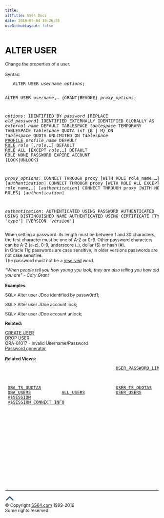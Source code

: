```yaml
---
title:
altTitle: SS64 Docs
date: 2016-09-04 19:26:55
useGithubLayout: false
---
```

<!-- #BeginLibraryItem "/Library/head_ora.lbi" --><!-- #EndLibraryItem --><h1>ALTER USER</h1> 
<p>Change the properties of a user.<br>
  <br>
  Syntax:</p>
<pre>   ALTER USER <i>username</i> <i>options</i>;

   ALTER USER <i>username</i>,… {GRANT|REVOKE} <i>proxy_options</i>;

<i>options</i>:
   IDENTIFIED BY <i>password</i> [REPLACE <i>old_password</i>]
   IDENTIFIED EXTERNALLY
   IDENTIFIED GLOBALLY AS <i>external_name</i>
   DEFAULT TABLESPACE <i>tablespace</i>
   TEMPORARY TABLESPACE <i>tablespace</i>
   QUOTA <i>int</i> {K | M} ON <i>tablespace</i>
   QUOTA UNLIMITED ON <i>tablespace</i>
   <a href="profile_c.html">PROFILE</a> <i>profile_name</i>
   DEFAULT <a href="role_c.html">ROLE</a> <i>role </i>[<i>,role</i>,…]
   DEFAULT <a href="role_c.html">ROLE</a> ALL [EXCEPT <i>role</i>,…]
   DEFAULT <a href="role_c.html">ROLE</a> NONE
   PASSWORD EXPIRE
   ACCOUNT {LOCK|UNLOCK}

<i>proxy_options</i>:
   CONNECT THROUGH proxy [WITH ROLE role_name,…] [<i>authentication</i>]
   CONNECT THROUGH proxy [WITH ROLE ALL EXCEPT role_name,…] [<i>authentication</i>]
   CONNECT THROUGH proxy [WITH NO ROLES] [<i>authentication</i>]

<i>authentication</i>:
   AUTHENTICATED USING PASSWORD
   AUTHENTICATED USING DISTINGUISHED NAME
   AUTHENTICATED USING CERTIFICATE [TYPE '<i>type</i>'] [VERSION '<i>version</i>']</pre>
<p>When setting a password:       its length must be between 1 and 30 characters, the first character must be one of A-Z or 0-9. Other password characters can be A-Z (a-z), 0-9,  underscore (_),  dollar ($) or hash (#).<br>
In Oracle 11g passwords are case sensitive, in older versions passwords are not case sensitive. <br>
 The password must not be a <a href="../orav/V$RESERVED_WORDS.html">reserved</a>  word. </p>
<p><i>"When people tell you how young you look, they 
  are also telling you how old you are" - Cary 
  Grant</i><br>
  <br>
  <b> Examples</b></p>
<p class="code">SQL&gt; Alter user JDoe identified by passw0rd1;</p>
<p class="code">SQL&gt; Alter user JDoe account lock;</p>
<p class="code">SQL&gt; Alter user JDoe account unlock;</p>
<p><b>Related:</b></p>
<p> <a href="user_c.html">CREATE USER</a> <br>
  <a href="user_d.html">DROP USER</a><br>
  ORA-01017 - Invalid Username/Password <br>
<a href="/pass/pass.html">Password generator</a><br>
  <br>
  <b>Related Views:</b></p>
<pre>                                           <a href="../orad/USER_PASSWORD_LIMITS.html">USER_PASSWORD_LIMITS</a>  
                                                                <a href="../orad/SESSION_ROLES.html">SESSION_ROLES</a>
                                                                <a href="../orad/SESSION_PRIVS.html">SESSION_PRIVS</a>
                                                                <a href="../orad/SESSION_CONTEXT.html">SESSION_CONTEXT</a>
 <a href="../orad/DBA_TS_QUOTAS.html">DBA_TS_QUOTAS</a>                             <a href="../orad/USER_TS_QUOTAS.html">USER_TS_QUOTAS</a>
 <a href="../orad/DBA_USERS.html">DBA_USERS</a>            <a href="../orad/ALL_USERS.html">ALL_USERS</a>            <a href="../orad/USER_USERS.html">USER_USERS</a>
 <a href="../orav/V$SESSION.html">V$SESSION</a>
 <a href="../orav/V$SESSION_CONNECT_INFO.html">V$SESSION_CONNECT_INFO</a> </pre><!-- #BeginLibraryItem "/Library/foot_ora.lbi" --><p><script async="" src="//pagead2.googlesyndication.com/pagead/js/adsbygoogle.js"></script>
<!-- oracle-footer -->
<ins class="adsbygoogle" style="display:inline-block;width:300px;height:250px" data-ad-client="ca-pub-6140977852749469" data-ad-slot="4275490898"></ins>
<script>
(adsbygoogle = window.adsbygoogle || []).push({});
</script></p>
<hr>
<div id="bl" class="footer"><a href="#"><img src="../images/top.png" width="30" height="22" alt="Back to the Top"></a></div>
<div id="br" class="footer, tagline">© Copyright <a href="http://ss64.com/">SS64.com</a> 1999-2016<br>
Some rights reserved</div><!-- #EndLibraryItem -->

